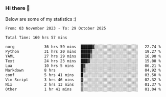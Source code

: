 ### Hi there 👋
Below are some of my statistics :)

<!--START_SECTION:waka-->

```txt
From: 03 November 2023 - To: 29 October 2025

Total Time: 160 hrs 57 mins

norg             36 hrs 59 mins  █████▓░░░░░░░░░░░░░░░░░░░   22.74 %
Python           31 hrs 20 mins  ████▓░░░░░░░░░░░░░░░░░░░░   19.27 %
YAML             27 hrs 29 mins  ████▒░░░░░░░░░░░░░░░░░░░░   16.90 %
Text             24 hrs 23 mins  ███▓░░░░░░░░░░░░░░░░░░░░░   15.00 %
Lua              10 hrs 5 mins   █▓░░░░░░░░░░░░░░░░░░░░░░░   06.21 %
Markdown         8 hrs           █▒░░░░░░░░░░░░░░░░░░░░░░░   04.92 %
conf             5 hrs 41 mins   █░░░░░░░░░░░░░░░░░░░░░░░░   03.50 %
Vim Script       3 hrs 46 mins   ▓░░░░░░░░░░░░░░░░░░░░░░░░   02.32 %
Nix              2 hrs 13 mins   ▒░░░░░░░░░░░░░░░░░░░░░░░░   01.37 %
Other            1 hr 41 mins    ▒░░░░░░░░░░░░░░░░░░░░░░░░   01.04 %
```

<!--END_SECTION:waka-->

<!--
**KlapenHz/KlapenHz** is a ✨ _special_ ✨ repository because its `README.md` (this file) appears on your GitHub profile.

Here are some ideas to get you started:

- 🔭 I’m currently working on ...
- 🌱 I’m currently learning ...
- 👯 I’m looking to collaborate on ...
- 🤔 I’m looking for help with ...
- 💬 Ask me about ...
- 📫 How to reach me: ...
- 😄 Pronouns: ...
- ⚡ Fun fact: ...
-->
